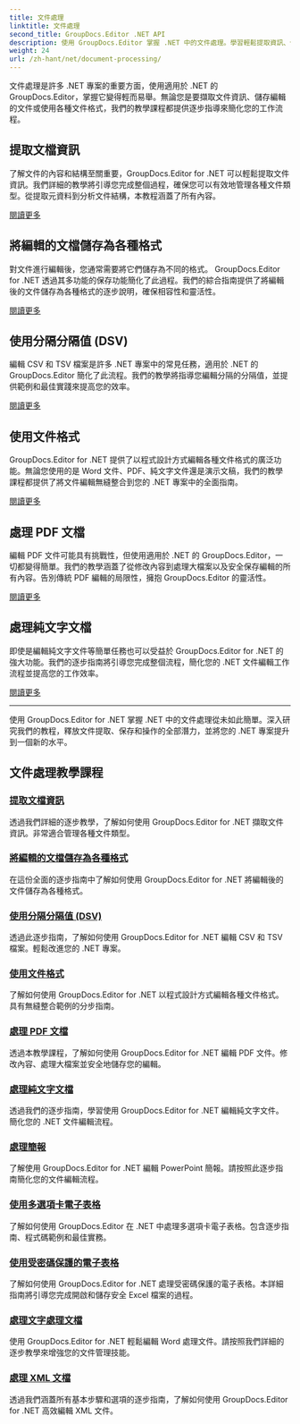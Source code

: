 ```yaml
---
title: 文件處理
linktitle: 文件處理
second_title: GroupDocs.Editor .NET API
description: 使用 GroupDocs.Editor 掌握 .NET 中的文件處理。學習輕鬆提取資訊、保存為各種格式以及處理不同的文件類型。
weight: 24
url: /zh-hant/net/document-processing/
---
```


文件處理是許多 .NET 專案的重要方面，使用適用於 .NET 的 GroupDocs.Editor，掌握它變得輕而易舉。無論您是要擷取文件資訊、儲存編輯的文件或使用各種文件格式，我們的教學課程都提供逐步指導來簡化您的工作流程。

## 提取文檔資訊

了解文件的內容和結構至關重要，GroupDocs.Editor for .NET 可以輕鬆提取文件資訊。我們詳細的教學將引導您完成整個過程，確保您可以有效地管理各種文件類型。從提取元資料到分析文件結構，本教程涵蓋了所有內容。

[閱讀更多](./extract-document-info/)

## 將編輯的文檔儲存為各種格式

對文件進行編輯後，您通常需要將它們儲存為不同的格式。 GroupDocs.Editor for .NET 透過其多功能的保存功能簡化了此過程。我們的綜合指南提供了將編輯後的文件儲存為各種格式的逐步說明，確保相容性和靈活性。

[閱讀更多](./save-edited-document-various-formats/)

## 使用分隔分隔值 (DSV)

編輯 CSV 和 TSV 檔案是許多 .NET 專案中的常見任務，適用於 .NET 的 GroupDocs.Editor 簡化了此流程。我們的教學將指導您編輯分隔的分隔值，並提供範例和最佳實踐來提高您的效率。

[閱讀更多](./work-dsv/)

## 使用文件格式

GroupDocs.Editor for .NET 提供了以程式設計方式編輯各種文件格式的廣泛功能。無論您使用的是 Word 文件、PDF、純文字文件還是演示文稿，我們的教學課程都提供了將文件編輯無縫整合到您的 .NET 專案中的全面指南。

[閱讀更多](./work-document-formats/)

## 處理 PDF 文檔

編輯 PDF 文件可能具有挑戰性，但使用適用於 .NET 的 GroupDocs.Editor，一切都變得簡單。我們的教學涵蓋了從修改內容到處理大檔案以及安全保存編輯的所有內容。告別傳統 PDF 編輯的局限性，擁抱 GroupDocs.Editor 的靈活性。

[閱讀更多](./work-pdf-documents/)

## 處理純文字文檔

即使是編輯純文字文件等簡單任務也可以受益於 GroupDocs.Editor for .NET 的強大功能。我們的逐步指南將引導您完成整個流程，簡化您的 .NET 文件編輯工作流程並提高您的工作效率。

[閱讀更多](./work-plain-text-documents/)

---

使用 GroupDocs.Editor for .NET 掌握 .NET 中的文件處理從未如此簡單。深入研究我們的教程，釋放文件提取、保存和操作的全部潛力，並將您的 .NET 專案提升到一個新的水平。
## 文件處理教學課程
### [提取文檔資訊](./extract-document-info/)
透過我們詳細的逐步教學，了解如何使用 GroupDocs.Editor for .NET 擷取文件資訊。非常適合管理各種文件類型。
### [將編輯的文檔儲存為各種格式](./save-edited-document-various-formats/)
在這份全面的逐步指南中了解如何使用 GroupDocs.Editor for .NET 將編輯後的文件儲存為各種格式。
### [使用分隔分隔值 (DSV)](./work-dsv/)
透過此逐步指南，了解如何使用 GroupDocs.Editor for .NET 編輯 CSV 和 TSV 檔案。輕鬆改進您的 .NET 專案。
### [使用文件格式](./work-document-formats/)
了解如何使用 GroupDocs.Editor for .NET 以程式設計方式編輯各種文件格式。具有無縫整合範例的分步指南。
### [處理 PDF 文檔](./work-pdf-documents/)
透過本教學課程，了解如何使用 GroupDocs.Editor for .NET 編輯 PDF 文件。修改內容、處理大檔案並安全地儲存您的編輯。
### [處理純文字文檔](./work-plain-text-documents/)
透過我們的逐步指南，學習使用 GroupDocs.Editor for .NET 編輯純文字文件。簡化您的 .NET 文件編輯流程。
### [處理簡報](./work-presentations/)
了解使用 GroupDocs.Editor for .NET 編輯 PowerPoint 簡報。請按照此逐步指南簡化您的文件編輯流程。
### [使用多選項卡電子表格](./work-multi-tab-spreadsheets/)
了解如何使用 GroupDocs.Editor 在 .NET 中處理多選項卡電子表格。包含逐步指南、程式碼範例和最佳實務。
### [使用受密碼保護的電子表格](./work-password-protected-spreadsheets/)
了解如何使用 GroupDocs.Editor for .NET 處理受密碼保護的電子表格。本詳細指南將引導您完成開啟和儲存安全 Excel 檔案的過程。
### [處理文字處理文檔](./work-word-processing-documents/)
使用 GroupDocs.Editor for .NET 輕鬆編輯 Word 處理文件。請按照我們詳細的逐步教學來增強您的文件管理技能。
### [處理 XML 文檔](./work-xml-documents/)
透過我們涵蓋所有基本步驟和選項的逐步指南，了解如何使用 GroupDocs.Editor for .NET 高效編輯 XML 文件。